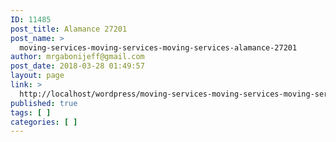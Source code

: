 ```yaml
---
ID: 11485
post_title: Alamance 27201
post_name: >
  moving-services-moving-services-moving-services-alamance-27201
author: mrgabonijeff@gmail.com
post_date: 2018-03-28 01:49:57
layout: page
link: >
  http://localhost/wordpress/moving-services-moving-services-moving-services-alamance-27201/
published: true
tags: [ ]
categories: [ ]
---
```

